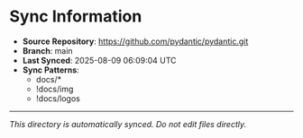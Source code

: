# Sync Information

- **Source Repository**: https://github.com/pydantic/pydantic.git
- **Branch**: main
- **Last Synced**: 2025-08-09 06:09:04 UTC
- **Sync Patterns**:
  - docs/*
  - !docs/img
  - !docs/logos

---
*This directory is automatically synced. Do not edit files directly.*
